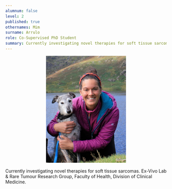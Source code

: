 ```yaml
---
alumnum: false
level: 2
published: true
othernames: Mim
surname: Arrulo
role: Co-Supervised PhD Student 
summary: Currently investigating novel therapies for soft tissue sarcomas. Ex-Vivo Lab & Rare Tumour Research Group, Faculty of Health, Division of Clinical Medicine.
---
```


<p style="text-align:center;">
  <img src="/assets/images/people/Mim.jpg" width="250">
</p>


Currently investigating novel therapies for soft tissue sarcomas. Ex-Vivo Lab & Rare Tumour Research Group, Faculty of Health, Division of Clinical Medicine.


